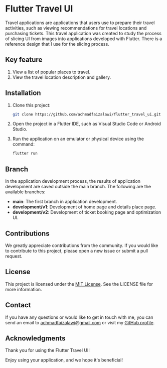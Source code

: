 # Flutter Travel UI

Travel applications are applications that users use to prepare their travel activities, such as viewing recommendations for travel locations and purchasing tickets. This travel application was created to study the process of slicing UI from images into applications developed with Flutter. There is a reference design that I use for the slicing process.

## Key feature

1. View a list of popular places to travel.
2. View the travel location description and gallery.

## Installation

1. Clone this project:

   ```bash
   git clone https://github.com/achmadfaizalawi/flutter_travel_ui.git

2. Open the project in a Flutter IDE, such as Visual Studio Code or Android Studio.

3. Run the application on an emulator or physical device using the command:
   ```bash
   flutter run

## Branch

In the application development process, the results of application development are saved outside the main branch. The following are the available branches:
- **main**: The first branch in application development.
- **development/v1**: Development of home page and details place page.
- **development/v2**: Development of ticket booking page and optimization UI.

## Contributions
We greatly appreciate contributions from the community. If you would like to contribute to this project, please open a new issue or submit a pull request.

## License
This project is licensed under the [MIT License](https://github.com/achmadfaizalawi/flutter_travel_ui/blob/main/LICENSE). See the LICENSE file for more information.

## Contact
If you have any questions or would like to get in touch with me, you can send an email to achmadfaizalawi@gmail.com or visit my [GitHub profile](https://github.com/achmadfaizalawi).

## Acknowledgments
Thank you for using the Flutter Travel UI!

Enjoy using your application, and we hope it's beneficial!